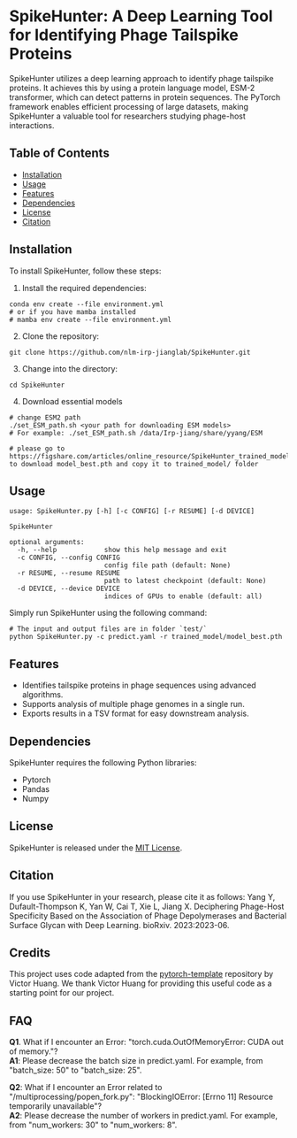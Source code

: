 # SpikeHunter: A Deep Learning Tool for Identifying Phage Tailspike Proteins
SpikeHunter utilizes a deep learning approach to identify phage tailspike proteins. It achieves this by using a protein language model, ESM-2 transformer, which can detect patterns in protein sequences. The PyTorch framework enables efficient processing of large datasets, making SpikeHunter a valuable tool for researchers studying phage-host interactions.

## Table of Contents

- [Installation](#installation)
- [Usage](#usage)
- [Features](#features)
- [Dependencies](#dependencies)
- [License](#license)
- [Citation](#citation)

## Installation
To install SpikeHunter, follow these steps:

1. Install the required dependencies:
```
conda env create --file environment.yml
# or if you have mamba installed
# mamba env create --file environment.yml
```

2. Clone the repository:
```
git clone https://github.com/nlm-irp-jianglab/SpikeHunter.git
```

3. Change into the directory:
```
cd SpikeHunter
```

4. Download essential models
```
# change ESM2 path
./set_ESM_path.sh <your path for downloading ESM models>
# For example: ./set_ESM_path.sh /data/Irp-jiang/share/yyang/ESM

# please go to https://figshare.com/articles/online_resource/SpikeHunter_trained_model_pth_file/23577051 to download model_best.pth and copy it to trained_model/ folder
```

## Usage
```
usage: SpikeHunter.py [-h] [-c CONFIG] [-r RESUME] [-d DEVICE]

SpikeHunter

optional arguments:
  -h, --help            show this help message and exit
  -c CONFIG, --config CONFIG
                        config file path (default: None)
  -r RESUME, --resume RESUME
                        path to latest checkpoint (default: None)
  -d DEVICE, --device DEVICE
                        indices of GPUs to enable (default: all)
```

Simply run SpikeHunter using the following command:
```
# The input and output files are in folder `test/`
python SpikeHunter.py -c predict.yaml -r trained_model/model_best.pth
```

## Features

- Identifies tailspike proteins in phage sequences using advanced algorithms.
- Supports analysis of multiple phage genomes in a single run.
- Exports results in a TSV format for easy downstream analysis.

## Dependencies

SpikeHunter requires the following Python libraries:

- Pytorch
- Pandas
- Numpy

## License

SpikeHunter is released under the [MIT License](./LICENSE).

## Citation

If you use SpikeHunter in your research, please cite it as follows:
Yang Y, Dufault-Thompson K, Yan W, Cai T, Xie L, Jiang X. Deciphering Phage-Host Specificity Based on the Association of Phage Depolymerases and Bacterial Surface Glycan with Deep Learning. bioRxiv. 2023:2023-06.

## Credits

This project uses code adapted from the [pytorch-template](https://github.com/victoresque/pytorch-template) repository by Victor Huang. We thank Victor Huang for providing this useful code as a starting point for our project.

## FAQ
**Q1**. What if I encounter an Error: "torch.cuda.OutOfMemoryError: CUDA out of memory."?  
**A1**: Please decrease the batch size in predict.yaml. For example, from "batch_size: 50" to "batch_size: 25". 

**Q2**: What if I encounter an Error related to "/multiprocessing/popen_fork.py": "BlockingIOError: [Errno 11] Resource temporarily unavailable"?  
**A2**: Please decrease the number of workers in predict.yaml. For example, from "num_workers: 30" to "num_workers: 8".
